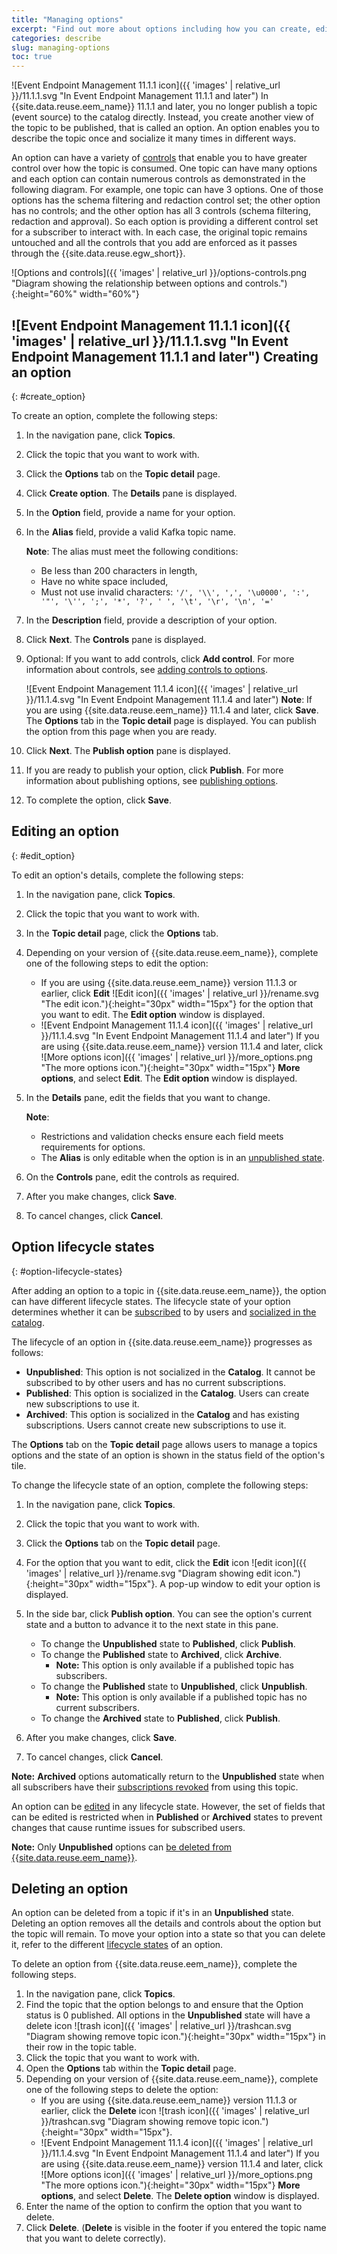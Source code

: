 ```yaml
---
title: "Managing options"
excerpt: "Find out more about options including how you can create, edit and delete options."
categories: describe
slug: managing-options
toc: true
---
```


![Event Endpoint Management 11.1.1 icon]({{ 'images' | relative_url }}/11.1.1.svg "In Event Endpoint Management 11.1.1 and later") In {{site.data.reuse.eem_name}} 11.1.1 and later, you no longer publish a topic (event source) to the catalog directly. Instead, you create another view of the topic to be published, that is called an option. An option enables you to describe the topic once and socialize it many times in different ways. 

An option can have a variety of [controls](../../describe/option-controls/) that enable you to have greater control over how the topic is consumed. One topic can have many options and each option can contain numerous controls as demonstrated in the following diagram. For example, one topic can have 3 options. One of those options has the schema filtering and redaction control set; the other option has no controls; and the other option has all 3 controls (schema filtering, redaction and approval). So each option is providing a different control set for a subscriber to interact with. In each case, the original topic remains untouched and all the controls that you add are enforced as it passes through the {{site.data.reuse.egw_short}}. 

![Options and controls]({{ 'images' | relative_url }}/options-controls.png "Diagram showing the relationship between options and controls."){:height="60%" width="60%"}


## ![Event Endpoint Management 11.1.1 icon]({{ 'images' | relative_url }}/11.1.1.svg "In Event Endpoint Management 11.1.1 and later") Creating an option
{: #create_option}

To create an option, complete the following steps: 

1. In the navigation pane, click **Topics**.
1. Click the topic that you want to work with. 
1. Click the **Options** tab on the **Topic detail** page. 
1. Click **Create option**. The **Details** pane is displayed.
1. In the **Option** field, provide a name for your option.
1. In the **Alias** field, provide a valid Kafka topic name.  

   **Note**: The alias must meet the following conditions:
      - Be less than 200 characters in length, 
      - Have no white space included,
      - Must not use invalid characters: `'/', '\\', ',', '\u0000', ':', '"', '\'', ';', '*', '?', ' ', '\t', '\r', '\n', '='`
1. In the **Description** field, provide a description of your option.
1. Click **Next**. The **Controls** pane is displayed.
1. Optional: If you want to add controls, click **Add control**. For more information about controls, see [adding controls to options](../option-controls).

   ![Event Endpoint Management 11.1.4 icon]({{ 'images' | relative_url }}/11.1.4.svg "In Event Endpoint Management 11.1.4 and later") **Note**: If you are using {{site.data.reuse.eem_name}} 11.1.4 and later, click **Save**. The **Options** tab in the **Topic detail** page is displayed. You can publish the option from this page when you are ready.

   
1. Click **Next**. The **Publish option** pane is displayed.
1. If you are ready to publish your option, click **Publish**. For more information about publishing options, see [publishing options](../publishing-topics).
1. To complete the option, click **Save**.


## Editing an option
{: #edit_option}

To edit an option's details, complete the following steps:

1. In the navigation pane, click **Topics**.
1. Click the topic that you want to work with. 
1. In the **Topic detail** page, click the **Options** tab.
1. Depending on your version of {{site.data.reuse.eem_name}}, complete one of the following steps to edit the option:
   - If you are using {{site.data.reuse.eem_name}} version 11.1.3 or earlier, click **Edit** ![Edit icon]({{ 'images' | relative_url }}/rename.svg "The edit icon."){:height="30px" width="15px"} for the option that you want to edit. The **Edit option** window is displayed.
   - ![Event Endpoint Management 11.1.4 icon]({{ 'images' | relative_url }}/11.1.4.svg "In Event Endpoint Management 11.1.4 and later") If you are using {{site.data.reuse.eem_name}} version 11.1.4 and later, click ![More options icon]({{ 'images' | relative_url }}/more_options.png "The more options icon."){:height="30px" width="15px"} **More options**, and select **Edit**. The **Edit option** window is displayed. 
1. In the **Details** pane, edit the fields that you want to change. 

    **Note**: 
    - Restrictions and validation checks ensure each field meets requirements for options.
    - The **Alias** is only editable when the option is in an [unpublished state](#option-lifecycle-states).
1. On the **Controls** pane, edit the controls as required.
1. After you make changes, click **Save**.
1. To cancel changes, click **Cancel**.

## Option lifecycle states
{: #option-lifecycle-states}

After adding an option to a topic in {{site.data.reuse.eem_name}}, the option can have different lifecycle states. The lifecycle state of your option determines whether it can be [subscribed](../../consume-subscribe/subscribing-to-topics) to by users and [socialized in the catalog](../../consume-subscribe/discovering-topics).

The lifecycle of an option in {{site.data.reuse.eem_name}} progresses as follows:

- **Unpublished**: This option is not socialized in the **Catalog**. It cannot be subscribed to by other users and has no current subscriptions.
- **Published**: This option is socialized in the **Catalog**. Users can create new subscriptions to use it.
- **Archived**: This option is socialized in the **Catalog** and has existing subscriptions. Users cannot create new subscriptions to use it.

The **Options** tab on the **Topic detail** page allows users to manage a topics options and the state of an option is shown in the status field of the option's tile. 

To change the lifecycle state of an option, complete the following steps:

1. In the navigation pane, click **Topics**.
1. Click the topic that you want to work with. 
1. Click the **Options** tab on the **Topic detail** page.
1. For the option that you want to edit, click the **Edit** icon ![edit icon]({{ 'images' | relative_url }}/rename.svg "Diagram showing edit icon."){:height="30px" width="15px"}. A pop-up window to edit your option is displayed.
1. In the side bar, click **Publish option**. You can see the option's current state and a button to advance it to the next state in this pane.

    - To change the **Unpublished** state to **Published**, click **Publish**.
    - To change the **Published** state to **Archived**, click **Archive**.
      - **Note:** This option is only available if a published topic has subscribers.
    - To change the **Published** state to **Unpublished**, click **Unpublish**.
      - **Note:** This option is only available if a published topic has no current subscribers.
    - To change the **Archived** state to **Published**, click **Publish**.
1. After you make changes, click **Save**.
1. To cancel changes, click **Cancel**.

**Note:** **Archived** options automatically return to the **Unpublished** state when all subscribers have their [subscriptions revoked](../managing-user-access-to-options#revoking-subscriptions) from using this topic.

An option can be [edited](#edit_option) in any lifecycle state. However, the set of fields that can be edited is restricted when in **Published** or **Archived** states to prevent changes that cause runtime issues for subscribed users.

**Note:** Only **Unpublished** options can [be deleted from {{site.data.reuse.eem_name}}](#deleting-an-option).


## Deleting an option

An option can be deleted from a topic if it's in an **Unpublished** state. Deleting an option removes all the details and controls about the option but the topic will remain. To move your option into a state so that you can delete it, refer to the different [lifecycle states](#option-lifecycle-states) of an option.

To delete an option from {{site.data.reuse.eem_name}}, complete the following steps. 

1. In the navigation pane, click **Topics**.
1. Find the topic that the option belongs to and ensure that the Option status is 0 published. All options in the **Unpublished** state will have a delete icon ![trash icon]({{ 'images' | relative_url }}/trashcan.svg "Diagram showing remove topic icon."){:height="30px" width="15px"} in their row in the topic table.
1. Click the topic that you want to work with. 
1. Open the **Options** tab within the **Topic detail** page. 
1. Depending on your version of {{site.data.reuse.eem_name}}, complete one of the following steps to delete the option:
   - If you are using {{site.data.reuse.eem_name}} version 11.1.3 or earlier, click the **Delete** icon ![trash icon]({{ 'images' | relative_url }}/trashcan.svg "Diagram showing remove topic icon."){:height="30px" width="15px"}.
   - ![Event Endpoint Management 11.1.4 icon]({{ 'images' | relative_url }}/11.1.4.svg "In Event Endpoint Management 11.1.4 and later") If you are using {{site.data.reuse.eem_name}} version 11.1.4 and later, click ![More options icon]({{ 'images' | relative_url }}/more_options.png "The more options icon."){:height="30px" width="15px"} **More options**, and select **Delete**. The **Delete option** window is displayed. 
1. Enter the name of the option to confirm the option that you want to delete. 
1. Click **Delete**. (**Delete** is visible in the footer if you entered the topic name that you want to delete correctly).